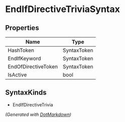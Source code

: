 # EndIfDirectiveTriviaSyntax

## Properties

| Name                | Type        |
| ------------------- | ----------- |
| HashToken           | SyntaxToken |
| EndIfKeyword        | SyntaxToken |
| EndOfDirectiveToken | SyntaxToken |
| IsActive            | bool        |

## SyntaxKinds

* EndIfDirectiveTrivia

*\(Generated with [DotMarkdown](http://github.com/JosefPihrt/DotMarkdown)\)*